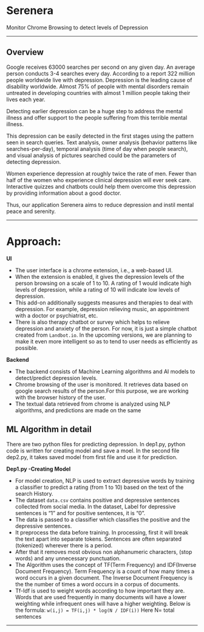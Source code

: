 # Serenera
Monitor Chrome Browsing to detect levels of Depression 

---

## Overview

Google receives 63000 searches per second on any given day. An average person conducts 3-4 searches every day. According to a report 322 million people worldwide live with depression. Depression is the leading cause of disability worldwide. Almost 75% of people with mental disorders remain untreated in developing countries with almost 1 million people taking their lives each year.

Detecting earlier depression can be a huge step to address the mental illness and offer support to the people suffering from this terrible mental illness.

This depression can be easily detected in the first stages using the pattern seen in search queries. Text analysis, owner analysis (behavior patterns like searches-per-day), temporal analysis (time of day when people search), and visual analysis of pictures searched could be the parameters of detecting depression.

Women experience depression at roughly twice the rate of men. Fewer than half of the women who experience clinical depression will ever seek care. Interactive quizzes and chatbots could help them overcome this depression by providing information about a good doctor.

Thus, our application Serenera aims to reduce depression and instil mental peace and serenity.

---

# Approach:

**UI**
- The user interface is a chrome extension, i.e., a web-based UI.
- When the extension is enabled, it gives the depression levels of the person browsing on a scale of 1 to 10. A rating of 1 would indicate high levels of depression, while a rating of 10 will indicate low levels of depression.
- This add-on additionally suggests measures and therapies to deal with depression. For example, depression relieving music, an appointment with a doctor or psychiatrist, etc.
- There is also therapy chatbot or survey which helps to relieve depression and anxiety of the person. For now, it is just a simple chatbot created from `Landbot.io`. In the upcoming versions, we are planning to make it even more intelligent so as to tend to user needs as efficiently as possible.

**Backend**
- The backend consists of Machine Learning algorithms and AI models to detect/predict depression levels.
- Chrome browsing of the user is monitored. It retrieves data based on google search results of the person.For this purpose, we are working with the browser history of the user. 
- The textual data retrieved from chrome is analyzed using NLP algorithms, and predictions are made on the same

## ML Algorithm in detail

There are two python files for predicting depression. In dep1.py, python code is written  for creating model and save a moel. In the second file dep2.py, it takes saved model from first file and use it for prediction. 

**Dep1.py -Creating Model**
- For model creation, NLP is used to extract depressive words by training a classifier to predict a rating (from 1 to 10) based on the text of the search History.
- The dataset `data.csv` contains positive and depressive sentences collected from social media. In the dataset, Label for depressive sentences is “1” and for positive sentences, it is “0”. 
- The data is passed to a classifier which classifies the positive and the depressive sentences.
- It preprocess the data before training. In processing, first it will break the text apart into separate tokens. Sentences are often separated (tokenized) wherever there is a period. 
- After that it removes most obvious non alphanumeric characters, (stop words) and any unnecessary punctuation.
- The Algorithm uses the concept of TF(Term Frequency) and IDF(Inverse Document Frequency). Term Frequency is a count of how many times a word occurs in a given document. The Inverse Document Frequency is the the number of times a word occurs in a corpus of documents. 
- Tf-Idf is used to weight words according to how important they are. Words that are used frequently in many documents will have a lower weighting while infrequent ones will have a higher weighting. Below is the formula:
`w(i,j) = TF(i,j) * log(N / IDF(i))`
 Here N= total sentences

---
